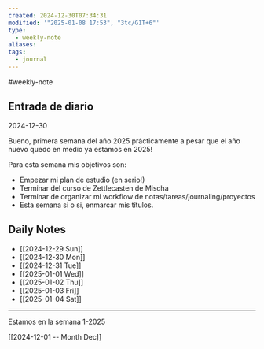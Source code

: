 ```yaml
---
created: 2024-12-30T07:34:31
modified: '"2025-01-08 17:53", "3tc/G1T+6"'
type:
  - weekly-note
aliases: 
tags:
  - journal
---
```

#weekly-note 
## Entrada de diario 
2024-12-30

Bueno, primera semana del año 2025 prácticamente a pesar que el año nuevo quedo en medio ya estamos en 2025!

Para esta semana mis objetivos son:
- Empezar mi plan de estudio (en serio!)
- Terminar del curso de Zettlecasten de Mischa
- Terminar de organizar mi workflow de notas/tareas/journaling/proyectos
- Esta semana si o si, enmarcar mis títulos.

## Daily Notes
- [[2024-12-29 Sun]]
- [[2024-12-30 Mon]]
- [[2024-12-31 Tue]]
- [[2025-01-01 Wed]]
- [[2025-01-02 Thu]]
- [[2025-01-03 Fri]]
- [[2025-01-04 Sat]]
----
 Estamos en la semana 1-2025

[[2024-12-01 -- Month Dec]]




